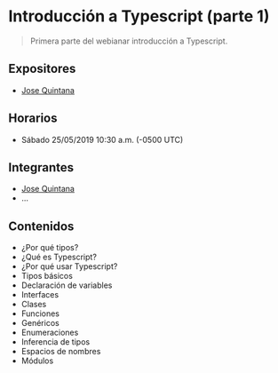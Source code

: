 # Introducción a Typescript (parte 1)
> Primera parte del webianar introducción a Typescript.

## Expositores
- [Jose Quintana](https://github.com/joseluisq)

## Horarios
- Sábado 25/05/2019 10:30 a.m. (-0500 UTC)

## Integrantes
- [Jose Quintana](https://github.com/joseluisq)
- ...

## Contenidos

- ¿Por qué tipos?
- ¿Qué es Typescript?
- ¿Por qué usar Typescript?
- Tipos básicos
- Declaración de variables
- Interfaces
- Clases
- Funciones
- Genéricos 
- Enumeraciones 
- Inferencia de tipos
- Espacios de nombres
- Módulos
